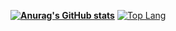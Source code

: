 **[![Anurag's GitHub stats](https://github-readme-stats.vercel.app/api/top-langs/?username=bolverblitz&show_icons=true&theme=tokyonight)](https://github.com/anuraghazra/github-readme-stats)**
[![Top Lang](https://github-readme-stats.vercel.app/api?username=bolverblitz&show_icons=true&theme=tokyonight)](https://github.com/anuraghazra/github-readme-stats)
